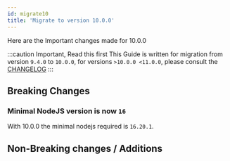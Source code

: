 ```yaml
---
id: migrate10
title: 'Migrate to version 10.0.0'
---
```


Here are the Important changes made for 10.0.0

:::caution Important, Read this first
This Guide is written for migration from version `9.4.0` to `10.0.0`, for versions `>10.0.0 <11.0.0`, please consult the [CHANGELOG](https://github.com/nodkz/mongodb-memory-server/blob/master/CHANGELOG.md)
:::

## Breaking Changes

### Minimal NodeJS version is now `16`

With 10.0.0 the minimal nodejs required is `16.20.1`.

<!-- ### Mongodb Driver Version upgraded to 5.x

The used MongoDB Driver version is now `5.9.0`.

### Default binary version is now 6.x

The default binary version has been upgraded from `5.0.x` to `6.0.x`. For more specifics see [mongodb-server-versions](../mongodb-server-versions.md). -->

## Non-Breaking changes / Additions

<!-- ### Compiler target is now `es2019`

The tsconfig `target` option has been updated to `es2019`, which will result in less polyfills.
This should be a non-breaking change -->
